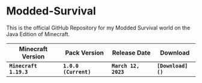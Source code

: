 # Modded-Survival
This is the official GitHub Repository for my Modded Survival world on the Java Edition of Minecraft.

| Minecraft Version       | Pack Version          | Release Date         | Download           |
| ----------------------- | --------------------- | -------------------- | ------------------ |
| **`Minecraft 1.19.3`**  | **`1.0.0 (Current)`** | **`March 12, 2023`** | **`[Download]()`** |
